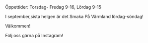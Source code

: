 Öppettider: Torsdag- Fredag 9-16, Lördag 9-15

I september,sista helgen är det Smaka På Värmland lördag-söndag! 

Välkommen!

Följ oss gärna på Instagram!


